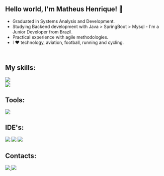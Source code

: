 ## Hello world, I'm Matheus Henrique! 📌
- Graduated in Systems Analysis and Development.
- Studying Backend development with Java > SpringBoot > Mysql - I'm a Junior Developer from Brazil.
- Practical experience with agile methodologies.
- I ❤️ technology, aviation, football, running and cycling.
<br>



## My skills:
<div align="left">
<img src="https://img.shields.io/badge/java-intermediary-4877f4.svg?style=for-the-badge&logo=Java&logoColor=white"/><br>
<img src="https://img.shields.io/badge/mysql-basic-4877f4.svg?style=for-the-badge&logo=Java&logoColor=white"/>
</div>

## Tools:

<div align="left">
  <img src="https://img.shields.io/badge/git-4877f4.svg?style=for-the-badge&logo=git&logoColor=white"/>
</div>
  
  
## IDE's:

<div align="left">
  <img src="https://img.shields.io/badge/IntelliJ-4877f4.svg?style=for-the-badge&logo=intellij-idea&logoColor=white"/>
  <img src="https://img.shields.io/badge/Eclipse-4877f4.svg?style=for-the-badge&logo=Eclipse&logoColor=white"/>
  <img src="https://img.shields.io/badge/VS_Code-4877f4?style=for-the-badge&logo=visual%20studio%20code&logoColor=white"/>
</div>
  
## Contacts:

<div align="left">
<a href="https://www.linkedin.com/in/matheushbmelo" alt="Linkedin">
    <img src="https://img.shields.io/badge/LinkedIn-4877f4?style=for-the-badge&logo=linkedin&logoColor=white"/>
  </a>
  
<a href="mailto:matheushbmelo@gmail.com" alt="Gmail">
    <img src="https://img.shields.io/badge/Gmail-4877f4?style=for-the-badge&logo=gmail&logoColor=white"/>
  </a>
